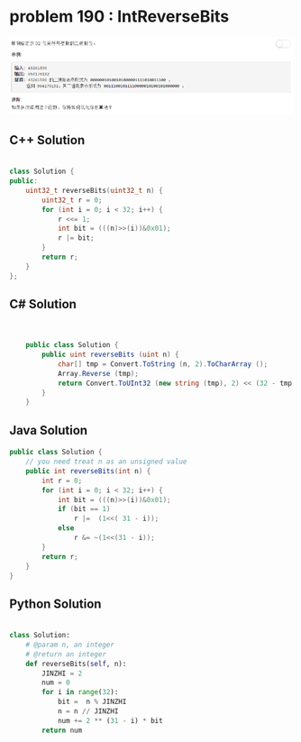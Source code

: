 
# problem 190 : IntReverseBits

<img src="https://github.com/Peefy/PeefyLeetCode/blob/master/doc/101-200/190.IntReverseBits/problem.png"/>

## C++ Solution

```c++

class Solution {
public:
    uint32_t reverseBits(uint32_t n) {
        uint32_t r = 0;
        for (int i = 0; i < 32; i++) {
            r <<= 1;
            int bit = (((n)>>(i))&0x01);  
            r |= bit;           
        }
        return r;
    }
};

```

## C# Solution

```csharp


    public class Solution {
        public uint reverseBits (uint n) {
            char[] tmp = Convert.ToString (n, 2).ToCharArray ();
            Array.Reverse (tmp);
            return Convert.ToUInt32 (new string (tmp), 2) << (32 - tmp.Length);
        }
    }


```

## Java Solution

```java
public class Solution {
    // you need treat n as an unsigned value
    public int reverseBits(int n) {
        int r = 0;
        for (int i = 0; i < 32; i++) {
            int bit = (((n)>>(i))&0x01);  
            if (bit == 1)
                r |=  (1<<( 31 - i));   
            else
                r &= ~(1<<(31 - i));
        }
        return r;
    }
}

```

## Python Solution

```python

class Solution:
    # @param n, an integer
    # @return an integer
    def reverseBits(self, n):
        JINZHI = 2
        num = 0
        for i in range(32):
            bit =  n % JINZHI
            n = n // JINZHI
            num += 2 ** (31 - i) * bit
        return num

```



